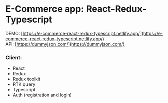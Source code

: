 # E-Commerce app: React-Redux-Typescript

DEMO: [https://e-commerce-react-redux-typescript.netlify.app/](https://e-commerce-react-redux-typescript.netlify.app/)  
API: [https://dummyjson.com/](https://dummyjson.com/)

### Client:

- React
- Redux
- Redux toolkit
- RTK query
- Typescript
- Auth (registration and login)
